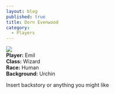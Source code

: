 ```yaml
---
layout: blog
published: true
title: Dorn Evenwood
category:
  - Players
---
```

![](http://www.polyvore.com/cgi/img-thing?.out=jpg&size=l&tid=43806103)  
**Player:** Emil  
**Class:** Wizard  
**Race:** Human  
**Background:** Urchin  
  
Insert backstory or anything you might like

